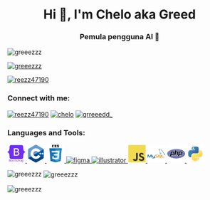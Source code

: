 <h1 align="center">Hi 👋, I'm Chelo aka Greed</h1>
<h3 align="center">Pemula pengguna AI 🤭</h3>

<p align="left"> <img src="https://komarev.com/ghpvc/?username=greeezzz&label=Profile%20views&color=0e75b6&style=flat" alt="greeezzz" /> </p>

<p align="left"> <a href="https://github.com/ryo-ma/github-profile-trophy"><img src="https://github-profile-trophy.vercel.app/?username=greeezzz" alt="greeezzz" /></a> </p>

<p align="left"> <a href="https://twitter.com/reezz47190" target="blank"><img src="https://img.shields.io/twitter/follow/reezz47190?logo=twitter&style=for-the-badge" alt="reezz47190" /></a> </p>

<h3 align="left">Connect with me:</h3>
<p align="left">
<a href="https://twitter.com/reezz47190" target="blank"><img align="center" src="https://raw.githubusercontent.com/rahuldkjain/github-profile-readme-generator/master/src/images/icons/Social/twitter.svg" alt="reezz47190" height="30" width="40" /></a>
<a href="https://fb.com/chelo" target="blank"><img align="center" src="https://raw.githubusercontent.com/rahuldkjain/github-profile-readme-generator/master/src/images/icons/Social/facebook.svg" alt="chelo" height="30" width="40" /></a>
<a href="https://instagram.com/grreeedd_" target="blank"><img align="center" src="https://raw.githubusercontent.com/rahuldkjain/github-profile-readme-generator/master/src/images/icons/Social/instagram.svg" alt="grreeedd_" height="30" width="40" /></a>
</p>

<h3 align="left">Languages and Tools:</h3>
<p align="left"> <a href="https://getbootstrap.com" target="_blank" rel="noreferrer"> <img src="https://raw.githubusercontent.com/devicons/devicon/master/icons/bootstrap/bootstrap-plain-wordmark.svg" alt="bootstrap" width="40" height="40"/> </a> <a href="https://www.w3schools.com/cpp/" target="_blank" rel="noreferrer"> <img src="https://raw.githubusercontent.com/devicons/devicon/master/icons/cplusplus/cplusplus-original.svg" alt="cplusplus" width="40" height="40"/> </a> <a href="https://www.w3schools.com/css/" target="_blank" rel="noreferrer"> <img src="https://raw.githubusercontent.com/devicons/devicon/master/icons/css3/css3-original-wordmark.svg" alt="css3" width="40" height="40"/> </a> <a href="https://www.figma.com/" target="_blank" rel="noreferrer"> <img src="https://www.vectorlogo.zone/logos/figma/figma-icon.svg" alt="figma" width="40" height="40"/> </a> <a href="https://www.adobe.com/in/products/illustrator.html" target="_blank" rel="noreferrer"> <img src="https://www.vectorlogo.zone/logos/adobe_illustrator/adobe_illustrator-icon.svg" alt="illustrator" width="40" height="40"/> </a> <a href="https://developer.mozilla.org/en-US/docs/Web/JavaScript" target="_blank" rel="noreferrer"> <img src="https://raw.githubusercontent.com/devicons/devicon/master/icons/javascript/javascript-original.svg" alt="javascript" width="40" height="40"/> </a> <a href="https://www.mysql.com/" target="_blank" rel="noreferrer"> <img src="https://raw.githubusercontent.com/devicons/devicon/master/icons/mysql/mysql-original-wordmark.svg" alt="mysql" width="40" height="40"/> </a> <a href="https://www.php.net" target="_blank" rel="noreferrer"> <img src="https://raw.githubusercontent.com/devicons/devicon/master/icons/php/php-original.svg" alt="php" width="40" height="40"/> </a> <a href="https://www.python.org" target="_blank" rel="noreferrer"> <img src="https://raw.githubusercontent.com/devicons/devicon/master/icons/python/python-original.svg" alt="python" width="40" height="40"/> </a> </p>

<p><img align="left" src="https://github-readme-stats.vercel.app/api/top-langs?username=greeezzz&show_icons=true&locale=en&layout=compact" alt="greeezzz" /></p>

<p>&nbsp;<img align="center" src="https://github-readme-stats.vercel.app/api?username=greeezzz&show_icons=true&locale=en" alt="greeezzz" /></p>

<p><img align="center" src="https://github-readme-streak-stats.herokuapp.com/?user=greeezzz&" alt="greeezzz" /></p>
